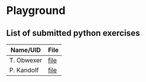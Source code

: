 # Playground

## List of submitted python exercises 

| Name/UID    | File        |
| ----------- | ----------- |
| T. Obwexer  | [file](python_ex1/Ex_1_Obwexer.py) |
| P. Kandolf  | [file](python_ex1/kandolf.py)

